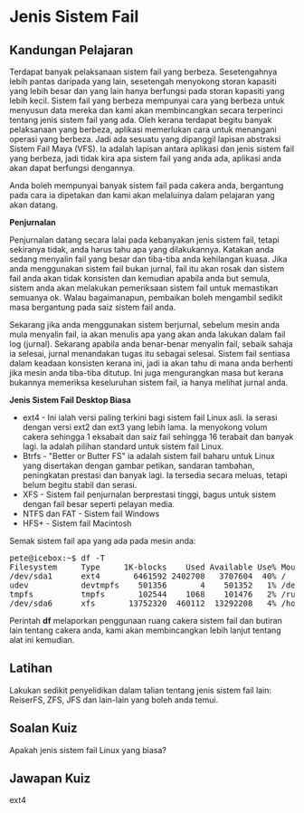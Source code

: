 # Jenis Sistem Fail

## Kandungan Pelajaran

Terdapat banyak pelaksanaan sistem fail yang berbeza. Sesetengahnya lebih pantas daripada yang lain, sesetengah menyokong storan kapasiti yang lebih besar dan yang lain hanya berfungsi pada storan kapasiti yang lebih kecil. Sistem fail yang berbeza mempunyai cara yang berbeza untuk menyusun data mereka dan kami akan membincangkan secara terperinci tentang jenis sistem fail yang ada. Oleh kerana terdapat begitu banyak pelaksanaan yang berbeza, aplikasi memerlukan cara untuk menangani operasi yang berbeza. Jadi ada sesuatu yang dipanggil lapisan abstraksi Sistem Fail Maya (VFS). Ia adalah lapisan antara aplikasi dan jenis sistem fail yang berbeza, jadi tidak kira apa sistem fail yang anda ada, aplikasi anda akan dapat berfungsi dengannya.

Anda boleh mempunyai banyak sistem fail pada cakera anda, bergantung pada cara ia dipetakan dan kami akan melaluinya dalam pelajaran yang akan datang.

<b>Penjurnalan</b>

Penjurnalan datang secara lalai pada kebanyakan jenis sistem fail, tetapi sekiranya tidak, anda harus tahu apa yang dilakukannya. Katakan anda sedang menyalin fail yang besar dan tiba-tiba anda kehilangan kuasa. Jika anda menggunakan sistem fail bukan jurnal, fail itu akan rosak dan sistem fail anda akan tidak konsisten dan kemudian apabila anda but semula, sistem anda akan melakukan pemeriksaan sistem fail untuk memastikan semuanya ok. Walau bagaimanapun, pembaikan boleh mengambil sedikit masa bergantung pada saiz sistem fail anda.

Sekarang jika anda menggunakan sistem berjurnal, sebelum mesin anda mula menyalin fail, ia akan menulis apa yang akan anda lakukan dalam fail log (jurnal). Sekarang apabila anda benar-benar menyalin fail, sebaik sahaja ia selesai, jurnal menandakan tugas itu sebagai selesai. Sistem fail sentiasa dalam keadaan konsisten kerana ini, jadi ia akan tahu di mana anda berhenti jika mesin anda tiba-tiba ditutup. Ini juga mengurangkan masa but kerana bukannya memeriksa keseluruhan sistem fail, ia hanya melihat jurnal anda.

<b>Jenis Sistem Fail Desktop Biasa</b>

<ul>
<li>ext4 - Ini ialah versi paling terkini bagi sistem fail Linux asli. Ia serasi dengan versi ext2 dan ext3 yang lebih lama. Ia menyokong volum cakera sehingga 1 eksabait dan saiz fail sehingga 16 terabait dan banyak lagi. Ia adalah pilihan standard untuk sistem fail Linux.</li>
<li>Btrfs - "Better or Butter FS" ia adalah sistem fail baharu untuk Linux yang disertakan dengan gambar petikan, sandaran tambahan, peningkatan prestasi dan banyak lagi. Ia tersedia secara meluas, tetapi belum begitu stabil dan serasi.</li>
<li>XFS - Sistem fail penjurnalan berprestasi tinggi, bagus untuk sistem dengan fail besar seperti pelayan media.</li>
<li>NTFS dan FAT - Sistem fail Windows</li>
<li>HFS+ - Sistem fail Macintosh</li>
</ul>

Semak sistem fail apa yang ada pada mesin anda:

<pre>
pete@icebox:~$ df -T
Filesystem     Type     1K-blocks    Used Available Use% Mounted on
/dev/sda1      ext4       6461592 2402708   3707604  40% /
udev           devtmpfs    501356       4    501352   1% /dev
tmpfs          tmpfs       102544    1068    101476   2% /run
/dev/sda6      xfs       13752320  460112  13292208   4% /home
</pre>

Perintah <b>df</b> melaporkan penggunaan ruang cakera sistem fail dan butiran lain tentang cakera anda, kami akan membincangkan lebih lanjut tentang alat ini kemudian.

## Latihan

Lakukan sedikit penyelidikan dalam talian tentang jenis sistem fail lain: ReiserFS, ZFS, JFS dan lain-lain yang boleh anda temui.

## Soalan Kuiz

Apakah jenis sistem fail Linux yang biasa?

## Jawapan Kuiz

ext4